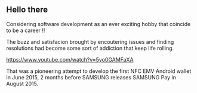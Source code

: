 ## Hello there 

Considering software development as an ever exciting hobby that coincide to be a career !! 

The buzz and satisfacion brought by encoutering issues and finding resolutions had become some sort of addiction that keep life rolling. 

https://www.youtube.com/watch?v=5yo0GAMFaXA

That was a pioneering attempt to develop the first NFC EMV Android wallet in June 2015, 2 months before SAMSUNG releases SAMSUNG Pay in August 2015.

<!--
**k3EEE/K3EEE** is a ✨ _special_ ✨ repository because its `README.md` (this file) appears on your GitHub profile.

Here are some ideas to get you started:

- 🔭 I’m currently working on ...
- 🌱 I’m currently learning ...
- 👯 I’m looking to collaborate on ...
- 🤔 I’m looking for help with ...
- 💬 Ask me about ...
- 📫 How to reach me: ...
- 😄 Pronouns: ...
- ⚡ Fun fact: ...
-->
